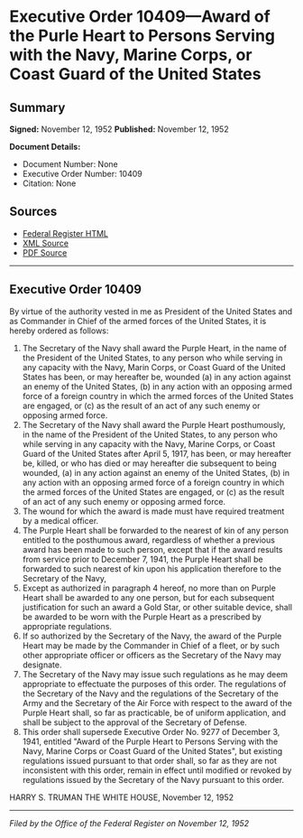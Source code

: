# Executive Order 10409—Award of the Purle Heart to Persons Serving with the Navy, Marine Corps, or Coast Guard of the United States

## Summary

**Signed:** November 12, 1952
**Published:** November 12, 1952

**Document Details:**
- Document Number: None
- Executive Order Number: 10409
- Citation: None

## Sources
- [Federal Register HTML](https://www.presidency.ucsb.edu/documents/executive-order-10409-award-the-purle-heart-persons-serving-with-the-navy-marine-corps-or)
- [XML Source](None)
- [PDF Source](None)

---

## Executive Order 10409

By virtue of the authority vested in me as President of the United States and as Commander in Chief of the armed forces of the United States, it is hereby ordered as follows:
1. The Secretary of the Navy shall award the Purple Heart, in the name of the President of the United States, to any person who while serving in any capacity with the Navy, Marin Corps, or Coast Guard of the United States has been, or may hereafter be, wounded (a) in any action against an enemy of the United States, (b) in any action with an opposing armed force of a foreign country in which the armed forces of the United States are engaged, or (c) as the result of an act of any such enemy or opposing armed force.
2. The Secretary of the Navy shall award the Purple Heart posthumously, in the name of the President of the United States, to any person who while serving in any capacity with the Navy, Marine Corps, or Coast Guard of the United States after April 5, 1917, has been, or may hereafter be, killed, or who has died or may hereafter die subsequent to being wounded, (a) in any action against an enemy of the United States, (b) in any action with an opposing armed force of a foreign country in which the armed forces of the United States are engaged, or (c) as the result of an act of any such enemy or opposing armed force.
3. The wound for which the award is made must have required treatment by a medical officer.
4. The Purple Heart shall be forwarded to the nearest of kin of any person entitled to the posthumous award, regardless of whether a previous award has been made to such person, except that if the award results from service prior to December 7, 1941, the Purple Heart shall be forwarded to such nearest of kin upon his application therefore to the Secretary of the Navy,
5. Except as authorized in paragraph 4 hereof, no more than on Purple Heart shall be awarded to any one person, but for each subsequent justification for such an award a Gold Star, or other suitable device, shall be awarded to be worn with the Purple Heart as a prescribed by appropriate regulations.
6. If so authorized by the Secretary of the Navy, the award of the Purple Heart may be made by the Commander in Chief of a fleet, or by such other appropriate officer or officers as the Secretary of the Navy may designate.
7. The Secretary of the Navy may issue such regulations as he may deem appropriate to effectuate the purposes of this order. The regulations of the Secretary of the Navy and the regulations of the Secretary of the Army and the Secretary of the Air Force with respect to the award of the Purple Heart shall, so far as practicable, be of uniform application, and shall be subject to the approval of the Secretary of Defense.
8. This order shall supersede Executive Order No. 9277 of December 3, 1941, entitled "Award of the Purple Heart to Persons Serving with the Navy, Marine Corps or Coast Guard of the United States", but existing regulations issued pursuant to that order shall, so far as they are not inconsistent with this order, remain in effect until modified or revoked by regulations issued by the Secretary of the Navy pursuant to this order.

HARRY S. TRUMAN
THE WHITE HOUSE,
November 12, 1952

---

*Filed by the Office of the Federal Register on November 12, 1952*
